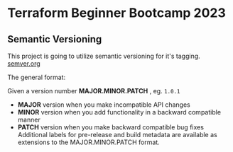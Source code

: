 # Terraform Beginner Bootcamp 2023

## Semantic Versioning 

This project is going to utilize semantic versioning for it's tagging. 
[semver.org](https://semver.org/)

The general format:

Given a version number  **MAJOR.MINOR.PATCH** , eg. `1.0.1`

- **MAJOR** version when you make incompatible API changes
- **MINOR** version when you add functionality in a backward compatible manner
- **PATCH** version when you make backward compatible bug fixes
Additional labels for pre-release and build metadata are available as extensions to the MAJOR.MINOR.PATCH format.